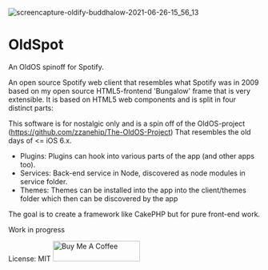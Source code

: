 ![screencapture-oldify-buddhalow-2021-06-26-15_56_13](https://user-images.githubusercontent.com/5108695/123515294-196e5900-d697-11eb-9950-f61d0ff489b9.png)
# OldSpot

An OldOS spinoff for Spotify.

An open source Spotify web client that resembles what Spotify was in 2009 based on my open source HTML5-frontend 'Bungalow' frame that is very extensible. It is based on
HTML5 web components and is split in four distinct parts:

This software is for nostalgic only and is a spin off of the OldOS-project (https://github.com/zzanehip/The-OldOS-Project) That resembles the old days of <= iOS 6.x.

* Plugins: Plugins can hook into various parts of the app (and other apps too).
* Services: Back-end service in Node, discovered as node modules in service folder.
* Themes: Themes can be installed into the app into the  client/themes folder which then can be discovered by the app

The goal is to create a framework like CakePHP but for pure front-end work.

Work in progress

License: MIT
<a href="https://www.buymeacoffee.com/buddhalow" target="_blank"><img src="https://cdn.buymeacoffee.com/buttons/default-orange.png" alt="Buy Me A Coffee" height="41" width="174"></a>
